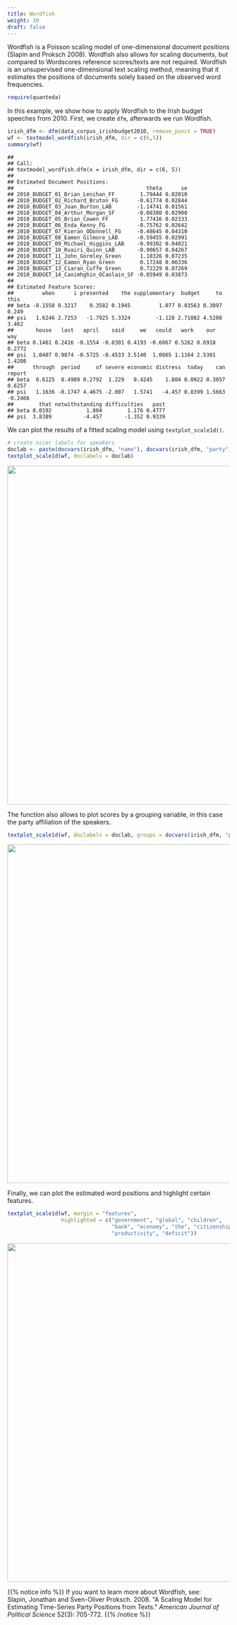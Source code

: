 ```yaml
---
title: Wordfish
weight: 30
draft: false
---
```


Wordfish is a Poisson scaling model of one-dimensional document positions (Slapin and Proksch 2008). Wordfish also allows for scaling documents, but compared to Wordscores reference scores/texts are not required. Wordfish is an unsupervised one-dimensional text scaling method, meaning that it estimates the positions of documents solely based on the observed word frequencies. 


```r
require(quanteda)
```

In this example, we show how to apply Wordfish to the Irish budget speeches from 2010. First, we create `dfm`, afterwards we run Wordfish.


```r
irish_dfm <- dfm(data_corpus_irishbudget2010, remove_punct = TRUE)
wf <- textmodel_wordfish(irish_dfm, dir = c(6,5))
summary(wf)
```

```
## 
## Call:
## textmodel_wordfish.dfm(x = irish_dfm, dir = c(6, 5))
## 
## Estimated Document Positions:
##                                          theta      se
## 2010_BUDGET_01_Brian_Lenihan_FF        1.79444 0.02010
## 2010_BUDGET_02_Richard_Bruton_FG      -0.61774 0.02844
## 2010_BUDGET_03_Joan_Burton_LAB        -1.14741 0.01561
## 2010_BUDGET_04_Arthur_Morgan_SF       -0.08380 0.02900
## 2010_BUDGET_05_Brian_Cowen_FF          1.77416 0.02333
## 2010_BUDGET_06_Enda_Kenny_FG          -0.75762 0.02642
## 2010_BUDGET_07_Kieran_ODonnell_FG     -0.48645 0.04310
## 2010_BUDGET_08_Eamon_Gilmore_LAB      -0.59455 0.02991
## 2010_BUDGET_09_Michael_Higgins_LAB    -0.99302 0.04021
## 2010_BUDGET_10_Ruairi_Quinn_LAB       -0.90657 0.04267
## 2010_BUDGET_11_John_Gormley_Green      1.18326 0.07235
## 2010_BUDGET_12_Eamon_Ryan_Green        0.17248 0.06336
## 2010_BUDGET_13_Ciaran_Cuffe_Green      0.72229 0.07269
## 2010_BUDGET_14_Caoimhghin_OCaolain_SF -0.05949 0.03873
## 
## Estimated Feature Scores:
##         when      i presented    the supplementary  budget     to  this
## beta -0.1558 0.3217    0.3582 0.1945         1.077 0.03563 0.3097 0.249
## psi   1.6246 2.7253   -1.7925 5.3324        -1.128 2.71082 4.5208 3.462
##       house   last   april    said     we   could   work    our    way
## beta 0.1461 0.2416 -0.1554 -0.8301 0.4193 -0.6067 0.5262 0.6918 0.2772
## psi  1.0407 0.9874 -0.5725 -0.4533 3.5140  1.0865 1.1164 2.5301 1.4208
##      through  period     of severe economic distress  today    can  report
## beta  0.6125  0.4989 0.2792  1.229   0.4245    1.804 0.0922 0.3057  0.6257
## psi   1.1636 -0.1747 4.4675 -2.007   1.5741   -4.457 0.8399 1.5663 -0.2466
##        that notwithstanding difficulties   past
## beta 0.0192           1.804        1.176 0.4777
## psi  3.8389          -4.457       -1.352 0.9339
```

We can plot the results of a fitted scaling model using `textplot_scale1d()`.


```r
# create nicer labels for speakers
doclab <- paste(docvars(irish_dfm, "name"), docvars(irish_dfm, "party"))
textplot_scale1d(wf, doclabels = doclab)
```

<img src="/machine-learning/wordfish.en_files/figure-html/unnamed-chunk-3-1.svg" width="768" />

The function also allows to plot scores by a grouping variable, in this case the party affiliation of the speakers.


```r
textplot_scale1d(wf, doclabels = doclab, groups = docvars(irish_dfm, "party"))
```

<img src="/machine-learning/wordfish.en_files/figure-html/unnamed-chunk-4-1.svg" width="768" />

Finally, we can plot the estimated word positions and highlight certain features.


```r
textplot_scale1d(wf, margin = "features", 
                 highlighted = c("government", "global", "children", 
                                 "bank", "economy", "the", "citizenship",
                                 "productivity", "deficit"))
```

<img src="/machine-learning/wordfish.en_files/figure-html/unnamed-chunk-5-1.svg" width="768" />

{{% notice info %}}
If you want to learn more about Wordfish, see:  
Slapin, Jonathan and Sven-Oliver Proksch. 2008. "A Scaling Model for Estimating Time-Series Party Positions from Texts." _American Journal of Political Science_ 52(3): 705-772.
{{% /notice %}}
